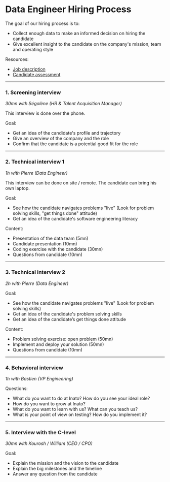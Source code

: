 # Data Engineer Hiring Process

The goal of our hiring process is to:
* Collect enough data to make an informed decision on hiring the candidate
* Give excellent insight to the candidate on the company's mission, team and operating style

Resources:
* [Job description](/README.md)
* [Candidate assessment](/candidate-assesment.md)

---

### 1. Screening interview
_30mn with Ségolène (HR & Talent Acquisition Manager)_

This interview is done over the phone.

Goal:
* Get an idea of the candidate's profile and trajectory
* Give an overview of the company and the role
* Confirm that the candidate is a potential good fit for the role

---

### 2. Technical interview 1
_1h with Pierre (Data Engineer)_

This interview can be done on site / remote.
The candidate can bring his own laptop.

Goal:
* See how the candidate navigates problems "live" (Look for problem solving skills, "get things done" attitude)
* Get an idea of the candidate's software engineering literacy

Content:
* Presentation of the data team (5mn)
* Candidate presentation (10mn)
* Coding exercise with the candidate (30mn)
* Questions from candidate (10mn)

---

### 3. Technical interview 2
_2h with Pierre (Data Engineer)_

Goal:
* See how the candidate navigates problems "live" (Look for problem solving skills)
* Get an idea of the candidate's problem solving skills
* Get an idea of the candidate’s get things done attitude

Content:
* Problem solving exercise: open problem (50mn)
* Implement and deploy your solution (50mn)
* Questions from candidate (10mn)

---

### 4. Behavioral interview
_1h with Bastien (VP Engineering)_

Questions:
* What do you want to do at Inato? How do you see your ideal role?
* How do you want to grow at Inato?
* What do you want to learn with us? What can you teach us?
* What is your point of view on testing? How do you implement it?

---

### 5. Interview with the C-level
_30mn with Kourosh / William (CEO / CPO)_

Goal:
* Explain the mission and the vision to the candidate
* Explain the big milestones and the timeline
* Answer any question from the candidate


